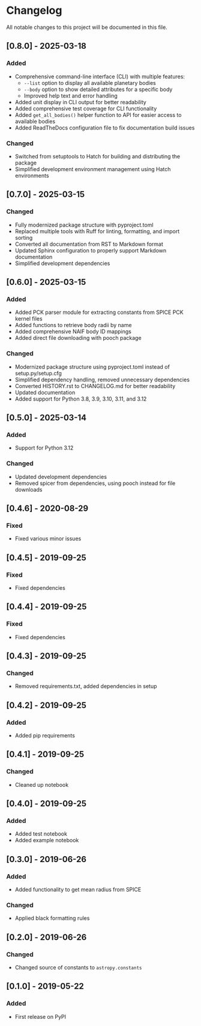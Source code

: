 # Changelog

All notable changes to this project will be documented in this file.

## [0.8.0] - 2025-03-18

### Added
- Comprehensive command-line interface (CLI) with multiple features:
  - `--list` option to display all available planetary bodies
  - `--body` option to show detailed attributes for a specific body
  - Improved help text and error handling
- Added unit display in CLI output for better readability
- Added comprehensive test coverage for CLI functionality
- Added `get_all_bodies()` helper function to API for easier access to available bodies
- Added ReadTheDocs configuration file to fix documentation build issues

### Changed
- Switched from setuptools to Hatch for building and distributing the package
- Simplified development environment management using Hatch environments

## [0.7.0] - 2025-03-15

### Changed
- Fully modernized package structure with pyproject.toml
- Replaced multiple tools with Ruff for linting, formatting, and import sorting
- Converted all documentation from RST to Markdown format
- Updated Sphinx configuration to properly support Markdown documentation
- Simplified development dependencies

## [0.6.0] - 2025-03-15

### Added
- Added PCK parser module for extracting constants from SPICE PCK kernel files
- Added functions to retrieve body radii by name
- Added comprehensive NAIF body ID mappings
- Added direct file downloading with pooch package

### Changed
- Modernized package structure using pyproject.toml instead of setup.py/setup.cfg
- Simplified dependency handling, removed unnecessary dependencies
- Converted HISTORY.rst to CHANGELOG.md for better readability
- Updated documentation
- Added support for Python 3.8, 3.9, 3.10, 3.11, and 3.12

## [0.5.0] - 2025-03-14

### Added
- Support for Python 3.12

### Changed
- Updated development dependencies
- Removed spicer from dependencies, using pooch instead for file downloads

## [0.4.6] - 2020-08-29

### Fixed
- Fixed various minor issues

## [0.4.5] - 2019-09-25

### Fixed
- Fixed dependencies

## [0.4.4] - 2019-09-25

### Fixed
- Fixed dependencies

## [0.4.3] - 2019-09-25

### Changed
- Removed requirements.txt, added dependencies in setup

## [0.4.2] - 2019-09-25

### Added
- Added pip requirements

## [0.4.1] - 2019-09-25

### Changed
- Cleaned up notebook

## [0.4.0] - 2019-09-25

### Added
- Added test notebook
- Added example notebook

## [0.3.0] - 2019-06-26

### Added
- Added functionality to get mean radius from SPICE

### Changed
- Applied black formatting rules

## [0.2.0] - 2019-06-26

### Changed
- Changed source of constants to `astropy.constants`

## [0.1.0] - 2019-05-22

### Added
- First release on PyPI 